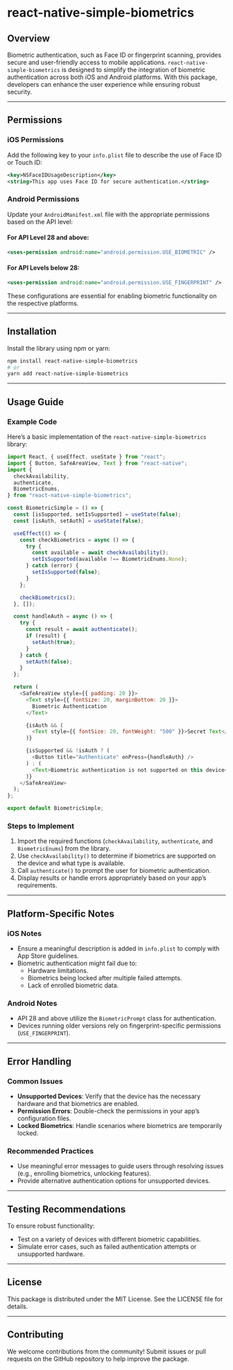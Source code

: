 # react-native-simple-biometrics

## Overview

Biometric authentication, such as Face ID or fingerprint scanning, provides secure and user-friendly access to mobile applications. `react-native-simple-biometrics` is designed to simplify the integration of biometric authentication across both iOS and Android platforms. With this package, developers can enhance the user experience while ensuring robust security.

---

## Permissions

### iOS Permissions

Add the following key to your `info.plist` file to describe the use of Face ID or Touch ID:

```xml
<key>NSFaceIDUsageDescription</key>
<string>This app uses Face ID for secure authentication.</string>
```

### Android Permissions

Update your `AndroidManifest.xml` file with the appropriate permissions based on the API level:

#### For API Level 28 and above:

```xml
<uses-permission android:name="android.permission.USE_BIOMETRIC" />
```

#### For API Levels below 28:

```xml
<uses-permission android:name="android.permission.USE_FINGERPRINT" />
```

These configurations are essential for enabling biometric functionality on the respective platforms.

---

## Installation

Install the library using npm or yarn:

```bash
npm install react-native-simple-biometrics
# or
yarn add react-native-simple-biometrics
```

---

## Usage Guide

### Example Code

Here’s a basic implementation of the `react-native-simple-biometrics` library:

```javascript
import React, { useEffect, useState } from "react";
import { Button, SafeAreaView, Text } from "react-native";
import {
  checkAvailability,
  authenticate,
  BiometricEnums,
} from "react-native-simple-biometrics";

const BiometricSimple = () => {
  const [isSupported, setIsSupported] = useState(false);
  const [isAuth, setAuth] = useState(false);

  useEffect(() => {
    const checkBiometrics = async () => {
      try {
        const available = await checkAvailability();
        setIsSupported(available !== BiometricEnums.None);
      } catch (error) {
        setIsSupported(false);
      }
    };

    checkBiometrics();
  }, []);

  const handleAuth = async () => {
    try {
      const result = await authenticate();
      if (result) {
        setAuth(true);
      }
    } catch {
      setAuth(false);
    }
  };

  return (
    <SafeAreaView style={{ padding: 20 }}>
      <Text style={{ fontSize: 20, marginBottom: 20 }}>
        Biometric Authentication
      </Text>

      {isAuth && (
        <Text style={{ fontSize: 20, fontWeight: "500" }}>Secret Text</Text>
      )}

      {isSupported && !isAuth ? (
        <Button title="Authenticate" onPress={handleAuth} />
      ) : (
        <Text>Biometric authentication is not supported on this device</Text>
      )}
    </SafeAreaView>
  );
};

export default BiometricSimple;
```

### Steps to Implement

1. Import the required functions (`checkAvailability`, `authenticate`, and `BiometricEnums`) from the library.
2. Use `checkAvailability()` to determine if biometrics are supported on the device and what type is available.
3. Call `authenticate()` to prompt the user for biometric authentication.
4. Display results or handle errors appropriately based on your app’s requirements.

---

## Platform-Specific Notes

### iOS Notes
- Ensure a meaningful description is added in `info.plist` to comply with App Store guidelines.
- Biometric authentication might fail due to:
  - Hardware limitations.
  - Biometrics being locked after multiple failed attempts.
  - Lack of enrolled biometric data.

### Android Notes
- API 28 and above utilize the `BiometricPrompt` class for authentication.
- Devices running older versions rely on fingerprint-specific permissions (`USE_FINGERPRINT`).

---

## Error Handling

### Common Issues
- **Unsupported Devices**: Verify that the device has the necessary hardware and that biometrics are enabled.
- **Permission Errors**: Double-check the permissions in your app’s configuration files.
- **Locked Biometrics**: Handle scenarios where biometrics are temporarily locked.

### Recommended Practices
- Use meaningful error messages to guide users through resolving issues (e.g., enrolling biometrics, unlocking features).
- Provide alternative authentication options for unsupported devices.

---

## Testing Recommendations

To ensure robust functionality:
- Test on a variety of devices with different biometric capabilities.
- Simulate error cases, such as failed authentication attempts or unsupported hardware.

---

## License

This package is distributed under the MIT License. See the LICENSE file for details.

---

## Contributing

We welcome contributions from the community! Submit issues or pull requests on the GitHub repository to help improve the package.

